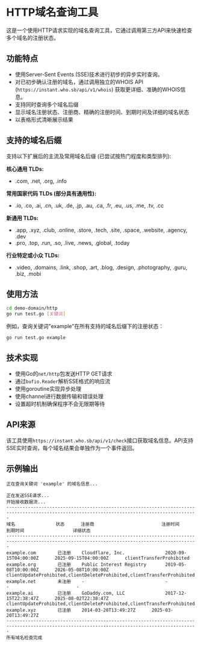 # HTTP域名查询工具

这是一个使用HTTP请求实现的域名查询工具，它通过调用第三方API来快速检查多个域名的注册状态。

## 功能特点

- 使用Server-Sent Events (SSE)技术进行初步的异步实时查询。
- 对已初步确认注册的域名，通过调用独立的WHOIS API (`https://instant.who.sb/api/v1/whois`) 获取更详细、准确的WHOIS信息。
- 支持同时查询多个域名后缀
- 显示域名注册状态、注册商、精确的注册时间、到期时间及详细的域名状态
- 以表格形式清晰展示结果

## 支持的域名后缀

支持以下扩展后的主流及常用域名后缀 (已尝试按热门程度和类型排列):

**核心通用 TLDs:**
- .com, .net, .org, .info

**常用国家代码 TLDs (部分具有通用性):**
- .io, .co, .ai, .cn, .uk, .de, .jp, .au, .ca, .fr, .eu, .us, .me, .tv, .cc

**新通用 TLDs:**
- .app, .xyz, .club, .online, .store, .tech, .site, .space, .website, .agency, .dev
- .pro, .top, .run, .so, .live, .news, .global, .today

**行业特定或小众 TLDs:**
- .video, .domains, .link, .shop, .art, .blog, .design, .photography, .guru, .biz, .mobi

## 使用方法

```bash
cd demo-domain/http
go run test.go [关键词]
```

例如，查询关键词"example"在所有支持的域名后缀下的注册状态：

```bash
go run test.go example
```

## 技术实现

- 使用Go的`net/http`包发送HTTP GET请求
- 通过`bufio.Reader`解析SSE格式的响应流
- 使用goroutine实现异步处理
- 使用channel进行数据传输和错误处理
- 设置超时机制确保程序不会无限期等待

## API来源

该工具使用`https://instant.who.sb/api/v1/check`接口获取域名信息。API支持SSE实时查询，每个域名结果会单独作为一个事件返回。

## 示例输出

```
正在查询关键词 'example' 的域名信息...

正在发送SSE请求...
开始接收数据流...
---------------------------------------------------------------------------------------------------------------------------------------------
域名               状态      注册商                         注册时间                  到期时间                  详细状态
---------------------------------------------------------------------------------------------------------------------------------------------
example.com        已注册    Cloudflare, Inc.               2020-09-15T04:00:00Z      2025-09-15T04:00:00Z      clientTransferProhibited
example.org        已注册    Public Interest Registry       2019-05-08T10:00:00Z      2026-05-08T10:00:00Z      clientUpdateProhibited,clientDeleteProhibited,clientTransferProhibited
example.net        未注册    -                              -                         -                         -
example.ai         已注册    GoDaddy.com, LLC               2017-12-15T22:38:47Z      2025-08-02T22:38:47Z      clientUpdateProhibited,clientDeleteProhibited,clientTransferProhibited
example.xyz        已注册    2014-03-20T13:49:27Z      2025-03-20T13:49:27Z
---------------------------------------------------------------------------------------------------------------------------------------------
所有域名检查完成
``` 